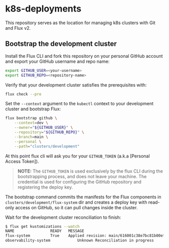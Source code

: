 # k8s-deployments

This repository serves as the location for managing k8s clusters with Git and Flux v2.

## Bootstrap the development cluster

Install the Flux CLI and fork this repository on your personal GitHub account
and export your GitHub username and repo name:

```sh
export GITHUB_USER=<your-username>
export GITHUB_REPO=<repository-name>
```

Verify that your development cluster satisfies the prerequisites with:

```sh
flux check --pre
```

Set the `--context` argument to the `kubectl` context to your development cluster and bootstrap Flux:

```sh
flux bootstrap github \
    --context=dev \
    --owner="${GITHUB_USER}" \
    --repository="${GITHUB_REPO}" \
    --branch=main \
    --personal \
    --path="clusters/development"
```

At this point flux cli will ask you for your `GITHUB_TOKEN` (a.k.a [Personal Access Token]).

> **NOTE:** The `GITHUB_TOKEN` is used exclusively by the flux CLI during the bootstrapping process,
> and does not leave your machine. The credential is used for
> configuring the GitHub repository and registering the deploy key.

The bootstrap command commits the manifests for the Flux components in `clusters/development/flux-system` dir
and creates a deploy key with read-only access on GitHub, so it can pull changes inside the cluster.

Wait for the development cluster reconciliation to finish:

```sh
$ flux get kustomizations --watch
NAME            	READY  	MESSAGE                                                        	
flux-system     	True   	Applied revision: main/616001c38e7bc81b00ef2c65ac8cfd58140155b8	
observability-system         	Unknown	Reconciliation in progress
```
